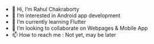 - 👋 Hi, I’m Rahul Chakraborty
- 👀 I’m interested in Android app development
- 🌱 I’m currently learning Flutter
- 💞️ I’m looking to collaborate on Webpages & Mobile App
- 📫 How to reach me : Not yet, may be later

<!---
rahulofjpg/rahulofjpg is a ✨ special ✨ repository because its `README.md` (this file) appears on your GitHub profile.
You can click the Preview link to take a look at your changes.
--->
